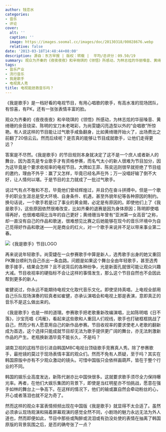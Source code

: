 ```yaml
---
author: 钱恋水
categories:
- 音乐
- 评论
cover:
  alt: ''
  caption: ''
  image: https://images.soomal.cc/images/doc/20130318/00028676.webp
  relative: false
date: '2013-03-18T14:48:44+08:00'
description: 源自：东方早报 | 版权：转载 |  平均/总评分：09.50/19
summary: 观众为齐秦的《夜夜夜夜》和辛晓琪的《领悟》所感动，为林志炫的华丽嗓音、黄绮珊的余音绕梁、陈明的宝刀未老喝彩，为尚雯婕闪亮造型以外的“会唱歌”所惊艳。有人说这样的节目能让过气歌手咸鱼翻身，比如黄绮珊开始火了，出场费比之前翻了20倍云云。然而后续呢？是否真的能够让节目成就歌手，让他们走得更远？
tags:
- 音乐产业
- 流行音乐
- 我是歌手
- 电视真人秀
title: 电视能拯救音乐吗？
---
```


《我是歌手》是一档好看的电视节目，有用心唱歌的歌手，有高水准的现场团队，有惊喜，有PK，还有一张张表情丰富的脸。

观众为齐秦的《夜夜夜夜》和辛晓琪的《领悟》所感动，为林志炫的华丽嗓音、黄绮珊的余音绕梁、陈明的宝刀未老喝彩，为尚雯婕闪亮造型以外的“会唱歌”所惊艳。有人说这样的节目能让过气歌手咸鱼翻身，比如黄绮珊开始火了，出场费比之前翻了20倍云云。然而后续呢？是否真的能够让节目成就歌手，让他们走得更远？

答案是不尽然。《我是歌手》的节目规则本身就决定了这不是一个庶人或者新人的舞台，因为首先是专业歌手才有资格参赛，而名气太小的新人很难为节目加分，因为这毕竟是个要求收视率的电视节目。大牌如王菲、陈奕迅则很早就拒绝了节目组的邀约，理由不外乎：赢了又怎样，毕竟已经名声在外；万一没唱好输了倒不大好，让人情何以堪。于是节目的主力就成了一批过气歌手。

说过气有点不敬和不忍，毕竟他们曾经辉煌过，并且仍在奋斗拼搏中。但是一个歌手的职业生涯总是受大环境、自身条件、机遇，甚至外貌年纪等各种原因的制约。换句话说，一个歌手若是过了事业的黄金期，必定是有原因的。即使他们上了《我是歌手》，这些原因依然很难改变，比如齐秦的退赛是因为身体原因；陈明即使唱得再好，也很难唱得比当年的自己更好；黄绮珊当年曾有“亚洲第一女高音”之称，却一直没有自己的作品和歌迷，很难想见比赛之后她能够在现今的音乐环境中为自己觅得好作品和歌迷――光是商业的红火，对一个歌手来说并不足以带来事业第二春。

![《我是歌手》节目LOGO](https://images.soomal.cc/images/doc/20130318/00028676.webp)





再来说说年轻歌手。尚雯婕在一众参赛歌手中算是新人，选秀歌手出身的她又重回PK舞台顺利为自己杀出一条血路。问题是如果这个舞台全由年轻歌手，甚至选秀歌手接手，结果会怎样？且不说背后的各种纷争，光是新面孔就很可能让观众兴趣大减。节目收视率的硬指标不会让这样的事情发生，那么这个节目自然也不会因此帮到更多的新人。

崔健说过，你永远不能期待电视文化取代音乐文化。即使坚持真唱，上电视全部用自己乐队现场演奏的较真者如崔健，亦承认演唱会和电视上那是表演，意即真正的音乐不是这么做出来的。

《我是歌手》也是一样的道理。参赛歌手把老歌重新改编演唱，比如陈明唱《日不落》，沙宝亮唱《鸿雁》，看起来这些歌和人重回人们视线，歌手也打破框框挑战了自己，然而少有人愿意用自己的新作品参赛。节目收视率的要求使老人老歌的翻新成为首选，这个选择只能成就节目却无法为歌手提供更广阔的舞台，亦无法刺激新作品的产生。老瓶换新酒毕竟不能长久，不是吗？

湖南卫视的这档节目引进自韩国MBC电视台顶级歌手竞赛真人秀。除了参赛歌手，最抢镜的莫过于现场表情丰富的观众们。然而不免有人质疑，至于吗？其实在韩国原版中亦有不少观众激动的镜头。可惜中国版只会依样画葫芦，皆在于整个行业的不同。

韩国的娱乐业高度发达，新陈代谢亦比中国快很多。这就要求歌手须尽全力保持曝光率。再者，在他们大娱乐集团的背景下，即使是当红明星亦不怕挑战，愿意在强手如林的舞台上一争高下。在这样的情况下，他们的输或赢自然会牵动粉丝的心，开心或者落泪也就不足为奇了。

然而这样的观众丰富表情频频出现在中国版《我是歌手》就显得不太合适了。虽然必须承认现场观演和隔着屏幕观演的感觉全然不同，小剧场的魅力永远无法为外人道也，然而即便如此，节目中那些或陶醉或流泪或有劲没处使的表情在抽离了韩国原版的背景氛围之后，是否的确夸张了一点？